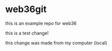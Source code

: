 # web36git

this is an example repo for web36

this is a test change!

this change was made from my computer (local)
